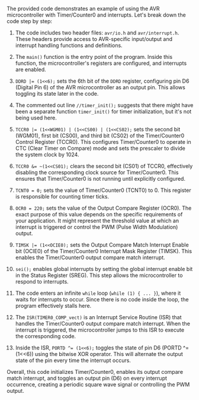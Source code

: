 The provided code demonstrates an example of using the AVR microcontroller with Timer/Counter0 and interrupts. Let's break down the code step by step:

1. The code includes two header files: `avr/io.h` and `avr/interrupt.h`. These headers provide access to AVR-specific input/output and interrupt handling functions and definitions.

2. The `main()` function is the entry point of the program. Inside this function, the microcontroller's registers are configured, and interrupts are enabled.

3. `DDRD |= (1<<6);` sets the 6th bit of the `DDRD` register, configuring pin D6 (Digital Pin 6) of the AVR microcontroller as an output pin. This allows toggling its state later in the code.

4. The commented out line `//timer_init();` suggests that there might have been a separate function `timer_init()` for timer initialization, but it's not being used here.

5. `TCCR0 |= (1<<WGM01) | (1<<CS00) | (1<<CS02);` sets the second bit (WGM01), first bit (CS00), and third bit (CS02) of the Timer/Counter0 Control Register (TCCR0). This configures Timer/Counter0 to operate in CTC (Clear Timer on Compare) mode and sets the prescaler to divide the system clock by 1024.

6. `TCCR0 &= ~(1<<CS01);` clears the second bit (CS01) of TCCR0, effectively disabling the corresponding clock source for Timer/Counter0. This ensures that Timer/Counter0 is not running until explicitly configured.

7. `TCNT0 = 0;` sets the value of Timer/Counter0 (TCNT0) to 0. This register is responsible for counting timer ticks.

8. `OCR0 = 220;` sets the value of the Output Compare Register (OCR0). The exact purpose of this value depends on the specific requirements of your application. It might represent the threshold value at which an interrupt is triggered or control the PWM (Pulse Width Modulation) output.

9. `TIMSK |= (1<<OCIE0);` sets the Output Compare Match Interrupt Enable bit (OCIE0) of the Timer/Counter0 Interrupt Mask Register (TIMSK). This enables the Timer/Counter0 output compare match interrupt.

10. `sei();` enables global interrupts by setting the global interrupt enable bit in the Status Register (SREG). This step allows the microcontroller to respond to interrupts.

11. The code enters an infinite `while` loop (`while (1) { ... }`), where it waits for interrupts to occur. Since there is no code inside the loop, the program effectively stalls here.

12. The `ISR(TIMER0_COMP_vect)` is an Interrupt Service Routine (ISR) that handles the Timer/Counter0 output compare match interrupt. When the interrupt is triggered, the microcontroller jumps to this ISR to execute the corresponding code.

13. Inside the ISR, `PORTD ^= (1<<6);` toggles the state of pin D6 (PORTD ^= (1<<6)) using the bitwise XOR operator. This will alternate the output state of the pin every time the interrupt occurs.

Overall, this code initializes Timer/Counter0, enables its output compare match interrupt, and toggles an output pin (D6) on every interrupt occurrence, creating a periodic square wave signal or controlling the PWM output.